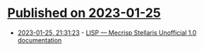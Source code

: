 # [Published on 2023-01-25](index.md)

* [2023-01-25, 21:31:23](https://lobste.rs/s/v42sz8/lisp_mecrisp_stellaris_unofficial_1_0) - [LISP — Mecrisp Stellaris Unofficial 1.0 documentation](https://mecrisp-stellaris-folkdoc.sourceforge.io/lisp.html)
